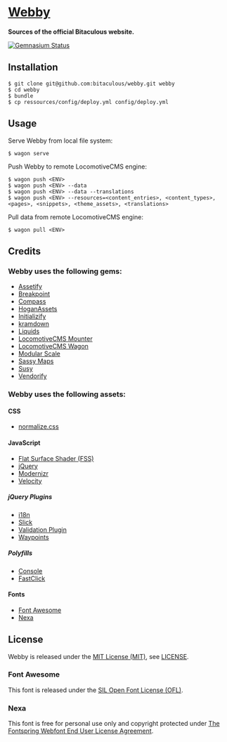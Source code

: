 [Webby]
=======

**Sources of the official Bitaculous website.**

[![Gemnasium Status][Gemnasium Status]][Gemnasium]

Installation
------------

    $ git clone git@github.com:bitaculous/webby.git webby
    $ cd webby
    $ bundle
    $ cp ressources/config/deploy.yml config/deploy.yml

Usage
-----

Serve Webby from local file system:

```shell
$ wagon serve
```

Push Webby to remote LocomotiveCMS engine:

```shell
$ wagon push <ENV>
$ wagon push <ENV> --data
$ wagon push <ENV> --data --translations
$ wagon push <ENV> --resources=<content_entries>, <content_types>, <pages>, <snippets>, <theme_assets>, <translations>
```

Pull data from remote LocomotiveCMS engine:

```shell
$ wagon pull <ENV>
```

Credits
-------

### Webby uses the following gems:

* [Assetify]
* [Breakpoint]
* [Compass]
* [HoganAssets]
* [Initializify]
* [kramdown]
* [Liquids]
* [LocomotiveCMS Mounter]
* [LocomotiveCMS Wagon]
* [Modular Scale]
* [Sassy Maps]
* [Susy]
* [Vendorify]

### Webby uses the following assets:

#### CSS

* [normalize.css]

#### JavaScript

* [Flat Surface Shader (FSS)]
* [jQuery]
* [Modernizr]
* [Velocity]

##### jQuery Plugins

* [i18n]
* [Slick]
* [Validation Plugin]
* [Waypoints]

##### Polyfills

* [Console]
* [FastClick]

#### Fonts

* [Font Awesome]
* [Nexa]

License
-------

Webby is released under the [MIT License (MIT)], see [LICENSE].

### Font Awesome

This font is released under the [SIL Open Font License (OFL)].

### Nexa

This font is free for personal use only and copyright protected under [The Fontspring Webfont End User License Agreement].

[Assetify]: http://bitaculous.github.io/assetify "“All your assets are belong to us”"
[Breakpoint]: https://github.com/Team-Sass/breakpoint, "Really simple media queries in Sass"
[Compass]: http://compass-style.org "An open-source CSS Authoring Framework."
[Console]: https://github.com/h5bp/html5-boilerplate/blob/master/js/plugins.js "Avoid `console` errors in browsers that lack a console."
[FastClick]: https://github.com/ftlabs/fastclick "Polyfill to remove click delays on browsers with touch UIs."
[Flat Surface Shader (FSS)]: http://matthew.wagerfield.com/flat-surface-shader "Flat Surface Shader for rendering lit triangles to a number of contexts including WebGL, Canvas 2D and SVG."
[Font Awesome]: http://fortawesome.github.io/Font-Awesome "The iconic font and CSS toolkit"
[Gemnasium]: https://gemnasium.com/bitaculous/webby "Webby at Gemnasium"
[Gemnasium Status]: http://img.shields.io/gemnasium/bitaculous/webby.svg?style=flat "Gemnasium Status"
[HoganAssets]: https://github.com/leshill/hogan_assets "Compiles your mustache templates with hogan.js on sprockets and the Rails asset pipeline."
[i18n]: https://github.com/recurser/jquery-i18n "A jQuery plugin for doing client-side translations in javascript."
[Initializify]: http://bitaculous.github.io/initializify "Put in the condition appropriate to the start of an operation."
[jQuery]: http://jquery.com "The Write Less, Do More, JavaScript Library."
[kramdown]: http://kramdown.gettalong.org "fast, pure-Ruby Markdown-superset converter"
[LICENSE]: https://raw.githubusercontent.com/bitaculous/webby/master/LICENSE "License"
[Liquids]: http://bitaculous.github.io/liquids "A package of misc liquid blocks, tags and filters for Wagon and LocomotiveCMS engine."
[LocomotiveCMS Mounter]: https://github.com/locomotivecms/mounter "Mount in memory any LocomotiveCMS site, from a template on the filesystem, a zip file or even an online engine."
[LocomotiveCMS Wagon]: https://github.com/locomotivecms/wagon "The right tool to create and modify a LocomotiveCMS website locally."
[MIT License (MIT)]: http://opensource.org/licenses/MIT "The MIT License (MIT)"
[Modernizr]: http://modernizr.com "Modernizr is a JavaScript library that detects HTML5 and CSS3 features in the user’s browser."
[Modular Scale]: https://github.com/Team-Sass/modular-scale "Modular scale calculator built into your Sass"
[Nexa]: http://www.fontspring.com/fonts/fontfabric/nexa "Nexa"
[normalize.css]: http://necolas.github.io/normalize.css "normalize.css"
[Sassy Maps]: https://github.com/Team-Sass/Sassy-Maps "Map helper functions for Sass 3.3 and up"
[SIL Open Font License (OFL)]: http://scripts.sil.org/OFL "SIL Open Font License (OFL)"
[Slick]: http://kenwheeler.github.io/slick "The last carousel you'll ever need."
[Susy]: http://susy.oddbird.net "Susy is a toolkit for building layouts of all types with a simple, natural syntax."
[The Fontspring Webfont End User License Agreement]: http://www.fontspring.com/lic/lv4e5lv2k2 "The Fontspring Webfont End User License Agreement"
[Validation Plugin]: http://jqueryvalidation.org "Form validation made easy."
[Velocity]: http://velocityjs.org "Accelerated JavaScript animation."
[Vendorify]: http://bitaculous.github.io/vendorify, "Put your vendor assets where they belong."
[Waypoints]: http://imakewebthings.com/jquery-waypoints "Waypoints is a jQuery plugin that makes it easy to execute a function whenever you scroll to an element."
[Webby]: https://github.com/bitaculous/webby "Sources of the official Bitaculous website."